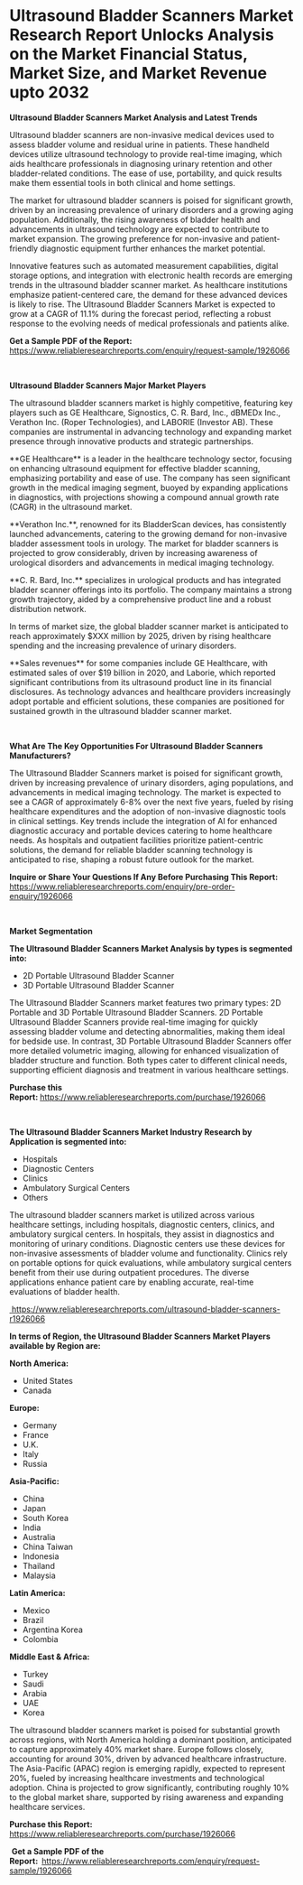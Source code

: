 <p><h1>Ultrasound Bladder Scanners Market Research Report Unlocks Analysis on the Market Financial Status, Market Size, and Market Revenue upto 2032</h1></p><p><strong>Ultrasound Bladder Scanners Market Analysis and Latest Trends</strong></p>
<p><p>Ultrasound bladder scanners are non-invasive medical devices used to assess bladder volume and residual urine in patients. These handheld devices utilize ultrasound technology to provide real-time imaging, which aids healthcare professionals in diagnosing urinary retention and other bladder-related conditions. The ease of use, portability, and quick results make them essential tools in both clinical and home settings.</p><p>The market for ultrasound bladder scanners is poised for significant growth, driven by an increasing prevalence of urinary disorders and a growing aging population. Additionally, the rising awareness of bladder health and advancements in ultrasound technology are expected to contribute to market expansion. The growing preference for non-invasive and patient-friendly diagnostic equipment further enhances the market potential.</p><p>Innovative features such as automated measurement capabilities, digital storage options, and integration with electronic health records are emerging trends in the ultrasound bladder scanner market. As healthcare institutions emphasize patient-centered care, the demand for these advanced devices is likely to rise. The Ultrasound Bladder Scanners Market is expected to grow at a CAGR of 11.1% during the forecast period, reflecting a robust response to the evolving needs of medical professionals and patients alike.</p></p>
<p><strong>Get a Sample PDF of the Report:&nbsp;</strong> <a href="https://www.reliableresearchreports.com/enquiry/request-sample/1926066?utm_campaign=3288&utm_medium=2&utm_source=Github&utm_content=ia&utm_term=13042025&utm_id=ultrasound-bladder-scanners">https://www.reliableresearchreports.com/enquiry/request-sample/1926066</a></p>
<p>&nbsp;</p>
<p><strong>Ultrasound Bladder Scanners Major Market Players</strong></p>
<p><p>The ultrasound bladder scanners market is highly competitive, featuring key players such as GE Healthcare, Signostics, C. R. Bard, Inc., dBMEDx Inc., Verathon Inc. (Roper Technologies), and LABORIE (Investor AB). These companies are instrumental in advancing technology and expanding market presence through innovative products and strategic partnerships.</p><p>**GE Healthcare** is a leader in the healthcare technology sector, focusing on enhancing ultrasound equipment for effective bladder scanning, emphasizing portability and ease of use. The company has seen significant growth in the medical imaging segment, buoyed by expanding applications in diagnostics, with projections showing a compound annual growth rate (CAGR) in the ultrasound market.</p><p>**Verathon Inc.**, renowned for its BladderScan devices, has consistently launched advancements, catering to the growing demand for non-invasive bladder assessment tools in urology. The market for bladder scanners is projected to grow considerably, driven by increasing awareness of urological disorders and advancements in medical imaging technology.</p><p>**C. R. Bard, Inc.** specializes in urological products and has integrated bladder scanner offerings into its portfolio. The company maintains a strong growth trajectory, aided by a comprehensive product line and a robust distribution network.</p><p>In terms of market size, the global bladder scanner market is anticipated to reach approximately $XXX million by 2025, driven by rising healthcare spending and the increasing prevalence of urinary disorders. </p><p>**Sales revenues** for some companies include GE Healthcare, with estimated sales of over $19 billion in 2020, and Laborie, which reported significant contributions from its ultrasound product line in its financial disclosures. As technology advances and healthcare providers increasingly adopt portable and efficient solutions, these companies are positioned for sustained growth in the ultrasound bladder scanner market.</p></p>
<p>&nbsp;</p>
<p><strong>What Are The Key Opportunities For Ultrasound Bladder Scanners Manufacturers?</strong></p>
<p><p>The Ultrasound Bladder Scanners market is poised for significant growth, driven by increasing prevalence of urinary disorders, aging populations, and advancements in medical imaging technology. The market is expected to see a CAGR of approximately 6-8% over the next five years, fueled by rising healthcare expenditures and the adoption of non-invasive diagnostic tools in clinical settings. Key trends include the integration of AI for enhanced diagnostic accuracy and portable devices catering to home healthcare needs. As hospitals and outpatient facilities prioritize patient-centric solutions, the demand for reliable bladder scanning technology is anticipated to rise, shaping a robust future outlook for the market.</p></p>
<p><strong>Inquire or Share Your Questions If Any Before Purchasing This Report:</strong> <a href="https://www.reliableresearchreports.com/enquiry/pre-order-enquiry/1926066?utm_campaign=3288&utm_medium=2&utm_source=Github&utm_content=ia&utm_term=13042025&utm_id=ultrasound-bladder-scanners">https://www.reliableresearchreports.com/enquiry/pre-order-enquiry/1926066</a></p>
<p>&nbsp;</p>
<p><strong>Market Segmentation</strong></p>
<p><strong>The Ultrasound Bladder Scanners Market Analysis by types is segmented into:</strong></p>
<p><ul><li>2D Portable Ultrasound Bladder Scanner</li><li>3D Portable Ultrasound Bladder Scanner</li></ul></p>
<p><p>The Ultrasound Bladder Scanners market features two primary types: 2D Portable and 3D Portable Ultrasound Bladder Scanners. 2D Portable Ultrasound Bladder Scanners provide real-time imaging for quickly assessing bladder volume and detecting abnormalities, making them ideal for bedside use. In contrast, 3D Portable Ultrasound Bladder Scanners offer more detailed volumetric imaging, allowing for enhanced visualization of bladder structure and function. Both types cater to different clinical needs, supporting efficient diagnosis and treatment in various healthcare settings.</p></p>
<p><strong>Purchase this Report:&nbsp;</strong><a href="https://www.reliableresearchreports.com/purchase/1926066?utm_campaign=3288&utm_medium=2&utm_source=Github&utm_content=ia&utm_term=13042025&utm_id=ultrasound-bladder-scanners">https://www.reliableresearchreports.com/purchase/1926066</a></p>
<p>&nbsp;</p>
<p><strong>The Ultrasound Bladder Scanners Market Industry Research by Application is segmented into:</strong></p>
<p><ul><li>Hospitals</li><li>Diagnostic Centers</li><li>Clinics</li><li>Ambulatory Surgical Centers</li><li>Others</li></ul></p>
<p><p>The ultrasound bladder scanners market is utilized across various healthcare settings, including hospitals, diagnostic centers, clinics, and ambulatory surgical centers. In hospitals, they assist in diagnostics and monitoring of urinary conditions. Diagnostic centers use these devices for non-invasive assessments of bladder volume and functionality. Clinics rely on portable options for quick evaluations, while ambulatory surgical centers benefit from their use during outpatient procedures. The diverse applications enhance patient care by enabling accurate, real-time evaluations of bladder health.</p></p>
<p><a href="https://www.reliableresearchreports.com/ultrasound-bladder-scanners-r1926066?utm_campaign=3288&utm_medium=2&utm_source=Github&utm_content=ia&utm_term=13042025&utm_id=ultrasound-bladder-scanners">&nbsp;https://www.reliableresearchreports.com/ultrasound-bladder-scanners-r1926066</a></p>
<p><strong>In terms of Region, the Ultrasound Bladder Scanners Market Players available by Region are:</strong></p>
<p>
    <p> <strong> North America: </strong>
        <ul>
            <li>United States</li>
            <li>Canada</li>
        </ul>
        </p> 
    <p> <strong> Europe: </strong>
        <ul>
            <li>Germany</li>
            <li>France</li>
            <li>U.K.</li>
            <li>Italy</li>
            <li>Russia</li>
        </ul>
        </p> 
    <p> <strong> Asia-Pacific: </strong>
        <ul>
            <li>China</li>
            <li>Japan</li>
            <li>South Korea</li>
            <li>India</li>
            <li>Australia</li>
            <li>China Taiwan</li>
            <li>Indonesia</li>
            <li>Thailand</li>
            <li>Malaysia</li>
        </ul>
        </p> 
    <p> <strong> Latin America: </strong>
        <ul>
            <li>Mexico</li>
            <li>Brazil</li>
            <li>Argentina Korea</li>
            <li>Colombia</li>
        </ul>
        </p> 
    <p> <strong> Middle East & Africa: </strong>
        <ul>
            <li>Turkey</li>
            <li>Saudi</li>
            <li>Arabia</li>
            <li>UAE</li>
            <li>Korea</li>
        </ul>
    </p>
    </p>
<p><p>The ultrasound bladder scanners market is poised for substantial growth across regions, with North America holding a dominant position, anticipated to capture approximately 40% market share. Europe follows closely, accounting for around 30%, driven by advanced healthcare infrastructure. The Asia-Pacific (APAC) region is emerging rapidly, expected to represent 20%, fueled by increasing healthcare investments and technological adoption. China is projected to grow significantly, contributing roughly 10% to the global market share, supported by rising awareness and expanding healthcare services.</p></p>
<p><strong>Purchase this Report: </strong><a href="https://www.reliableresearchreports.com/purchase/1926066?utm_campaign=3288&utm_medium=2&utm_source=Github&utm_content=ia&utm_term=13042025&utm_id=ultrasound-bladder-scanners">https://www.reliableresearchreports.com/purchase/1926066</a></p>
<p>&nbsp;<strong>Get a Sample PDF of the Report:&nbsp;&nbsp;</strong><a href="https://www.reliableresearchreports.com/enquiry/request-sample/1926066?utm_campaign=3288&utm_medium=2&utm_source=Github&utm_content=ia&utm_term=13042025&utm_id=ultrasound-bladder-scanners">https://www.reliableresearchreports.com/enquiry/request-sample/1926066</a></p>
<p><strong></strong></p>
<p><p></p><p></p><p></p></p>